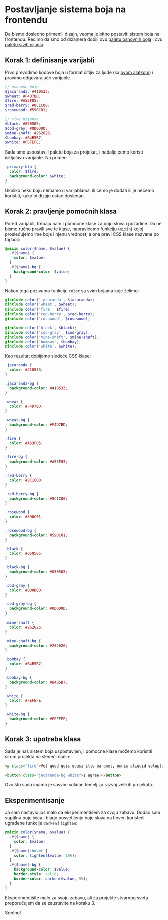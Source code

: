 # Postavljanje sistema boja na frontendu

Da bismo dosledno primenili dizajn, veoma je bitno postaviti sistem boja na frontendu. Recimo da smo od dizajnera dobili ovu [paletu osnovnih boja](https://color.adobe.com/Organic-color-theme-9091984/edit/?copy=true) i ovu [paletu sivih nijansi](https://color.adobe.com/grayscale-color-theme-7771446/edit/?copy=true).

## Korak 1: definisanje varijabli

Prvo prevodimo kodove boja u format čitljiv za ljude (sa [ovom alatkom](http://chir.ag/projects/name-that-color)) i pravimo odgovarajuće varijable.

```scss
// osnovne boje
$jacaranda: #410533;
$wheat: #F4D7BD;
$fire: #A53F05;
$red-berry: #8C1C00;
$rosewood: #590C01;

// sive nijanse
$black: #050505;
$cod-gray: #0D0D0D;
$mine-shaft: #262626;
$bombay: #B4B5B7;
$white: #FEFEFE;
```

Sada smo uspostavili paletu boja za projekat, i nadalje ćemo koristi isključivo varijable. Na primer:

```scss
.primary-btn {
  color: $fire;
  background-color: $white;
}
```

Ukoliko neku boju nemamo u varijablama, ili ćemo je dodati ili je nećemo koristiti, kako bi dizajn ostao dosledan.

## Korak 2: pravljenje pomoćnih klasa

Pored varijabli, trebaju nam i pomoćne klase za boju slova i pozadine. Da ne bismo ručno pravili sve te klase, napravićemo funkciju (`mixin`) kojoj prosleđujemo ime boje i njenu vrednost, a ona pravi CSS klase nazvane po toj boji:

```scss
@mixin color($name, $value) {
  .#{$name} {
    color: $value;
  }
  .#{$name}-bg {
    background-color: $value;
  }
}
```

Nakon toga pozivamo funkciju `color` sa svim bojama koje želimo:

```scss
@include color('jacaranda', $jacaranda);
@include color('wheat', $wheat);
@include color('fire', $fire);
@include color('red-berry', $red-berry);
@include color('rosewood', $rosewood);

@include color('black', $black);
@include color('cod-gray', $cod-gray);
@include color('mine-shaft', $mine-shaft);
@include color('bombay', $bombay);
@include color('white', $white);
```

Kao rezultat dobijamo sledeće CSS klase:
```css
.jacaranda {
  color: #410533;
}

.jacaranda-bg {
  background-color: #410533;
}

.wheat {
  color: #F4D7BD;
}

.wheat-bg {
  background-color: #F4D7BD;
}

.fire {
  color: #A53F05;
}

.fire-bg {
  background-color: #A53F05;
}

.red-berry {
  color: #8C1C00;
}

.red-berry-bg {
  background-color: #8C1C00;
}

.rosewood {
  color: #590C01;
}

.rosewood-bg {
  background-color: #590C01;
}

.black {
  color: #050505;
}

.black-bg {
  background-color: #050505;
}

.cod-gray {
  color: #0D0D0D;
}

.cod-gray-bg {
  background-color: #0D0D0D;
}

.mine-shaft {
  color: #262626;
}

.mine-shaft-bg {
  background-color: #262626;
}

.bombay {
  color: #B4B5B7;
}

.bombay-bg {
  background-color: #B4B5B7;
}

.white {
  color: #FEFEFE;
}

.white-bg {
  background-color: #FEFEFE;
}
```

## Korak 3: upotreba klasa

Sada je naš sistem boja uspostavljen, i pomoćne klase možemo koristiti širom projekta na sledeći način:

```html
<p class="fire">Vel quod quis quasi illo ea amet, omnis aliquid voluptatem officia.</p>

<button class="jacaranda-bg white">I agree!</button>
```

Ovo što sada imamo je sasvim solidan temelj za razvoj velikih projekata.

## Eksperimentisanje

Ja sam nastavio još malo da eksperimentišem za svoju zabavu. Dodao sam suptilnu boju ivica i blago posvetljenje boje slova na hover, koristeći ugrađene funkcije `darken` i `lighten`:

```scss
@mixin color($name, $value) {
  .#{$name} {
    color: $value;
  }
  .#{$name}:hover {
    color: lighten($value, 10%);
  }
  .#{$name}-bg {
    background-color: $value;
    border-style: solid;
    border-color: darken($value, 5%);
  }
}
```

Eksperimentišite malo za svoju zabavu, ali za projekte stvarnog sveta preporučujem da se zaustavite na koraku 3.

Srećno!
